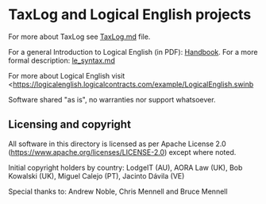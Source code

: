 # TaxLog and Logical English projects

For more about TaxLog see [TaxLog.md](TaxLog.md) file.

For a general Introduction to Logical English (in PDF): [Handbook](le_handbook.pdf). For a more formal description: [le_syntax.md](le_syntax.md)

For more about Logical English visit <https://logicalenglish.logicalcontracts.com/example/LogicalEnglish.swinb

Software shared "as is", no warranties nor support whatsoever. 

## Licensing and copyright

All software in this directory is licensed as per Apache License 2.0 (https://www.apache.org/licenses/LICENSE-2.0) except where noted.

Initial copyright holders by country: LodgeIT (AU), AORA Law (UK), Bob Kowalski (UK), Miguel Calejo (PT), Jacinto Dávila (VE)

Special thanks to: Andrew Noble, Chris Mennell and Bruce Mennell